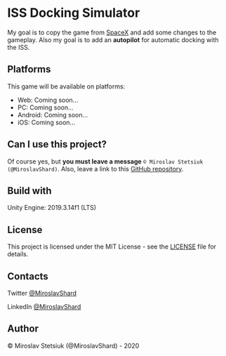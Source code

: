 # ISS Docking Simulator
My goal is to copy the game from [SpaceX](https://iss-sim.spacex.com/) and add some changes to the gameplay. Also my goal is to add an <b>autopilot</b> for automatic docking with the ISS.

## Platforms
This game will be available on platforms:
- Web: Coming soon...
- PC: Coming soon...
- Android: Coming soon...
- iOS: Coming soon...

## Can I use this project?
Of course yes, but <b>you must leave a message</b> `© Miroslav Stetsiuk (@MiroslavShard)`. Also, leave a link to this [GitHub repository](https://github.com/MiroslavShard/ISS-Docking-Simulator).

## Build with
Unity Engine: 2019.3.14f1 (LTS)

## License
This project is licensed under the MIT License - see the [LICENSE](https://github.com/MiroslavShard/ISS-Docking-Simulator/blob/master/LICENSE) file for details.

## Contacts
Twitter [@MiroslavShard](https://twitter.com/miroslavshard)

LinkedIn [@MiroslavShard](https://www.linkedin.com/in/miroslavshard)

## Author
© Miroslav Stetsiuk (@MiroslavShard) - 2020
